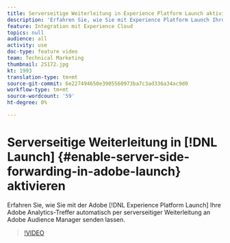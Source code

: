 ```yaml
---
title: Serverseitige Weiterleitung in Experience Platform Launch aktivieren
description: 'Erfahren Sie, wie Sie mit Experience Platform Launch Ihre Adobe Analytics-Treffer automatisch per serverseitiger Weiterleitung an Adobe Audience Manager senden lassen. '
feature: Integration mit Experience Cloud
topics: null
audience: all
activity: use
doc-type: feature video
team: Technical Marketing
thumbnail: 25172.jpg
kt: 1993
translation-type: tm+mt
source-git-commit: 6e227494650e3905560973ba7c3ad336a34ac9d0
workflow-type: tm+mt
source-wordcount: '59'
ht-degree: 0%

---
```



# Serverseitige Weiterleitung in [!DNL Launch] {#enable-server-side-forwarding-in-adobe-launch} aktivieren

Erfahren Sie, wie Sie mit der Adobe [!DNL Experience Platform Launch] Ihre Adobe Analytics-Treffer automatisch per serverseitiger Weiterleitung an Adobe Audience Manager senden lassen.

>[!VIDEO](https://video.tv.adobe.com/v/25172?quality=12)

